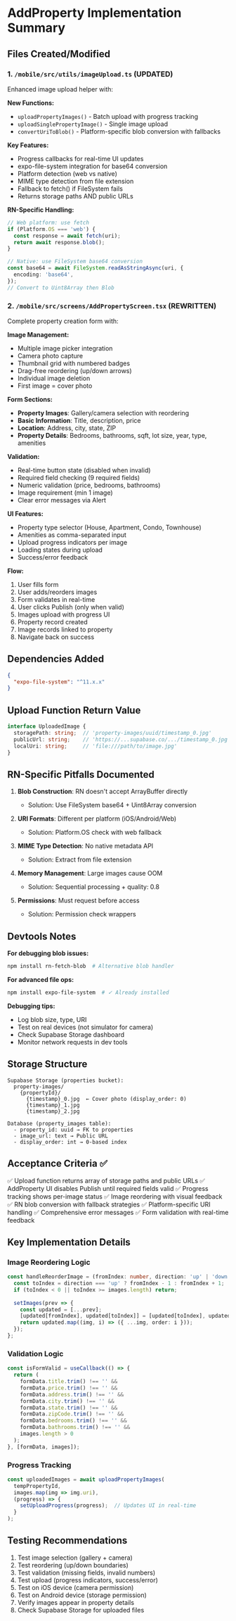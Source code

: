 # AddProperty Implementation Summary

## Files Created/Modified

### 1. `/mobile/src/utils/imageUpload.ts` (UPDATED)
Enhanced image upload helper with:

**New Functions:**
- `uploadPropertyImages()` - Batch upload with progress tracking
- `uploadSinglePropertyImage()` - Single image upload
- `convertUriToBlob()` - Platform-specific blob conversion with fallbacks

**Key Features:**
- Progress callbacks for real-time UI updates
- expo-file-system integration for base64 conversion
- Platform detection (web vs native)
- MIME type detection from file extension
- Fallback to fetch() if FileSystem fails
- Returns storage paths AND public URLs

**RN-Specific Handling:**
```typescript
// Web platform: use fetch
if (Platform.OS === 'web') {
  const response = await fetch(uri);
  return await response.blob();
}

// Native: use FileSystem base64 conversion
const base64 = await FileSystem.readAsStringAsync(uri, {
  encoding: 'base64',
});
// Convert to Uint8Array then Blob
```

### 2. `/mobile/src/screens/AddPropertyScreen.tsx` (REWRITTEN)
Complete property creation form with:

**Image Management:**
- Multiple image picker integration
- Camera photo capture
- Thumbnail grid with numbered badges
- Drag-free reordering (up/down arrows)
- Individual image deletion
- First image = cover photo

**Form Sections:**
- **Property Images**: Gallery/camera selection with reordering
- **Basic Information**: Title, description, price
- **Location**: Address, city, state, ZIP
- **Property Details**: Bedrooms, bathrooms, sqft, lot size, year, type, amenities

**Validation:**
- Real-time button state (disabled when invalid)
- Required field checking (9 required fields)
- Numeric validation (price, bedrooms, bathrooms)
- Image requirement (min 1 image)
- Clear error messages via Alert

**UI Features:**
- Property type selector (House, Apartment, Condo, Townhouse)
- Amenities as comma-separated input
- Upload progress indicators per image
- Loading states during upload
- Success/error feedback

**Flow:**
1. User fills form
2. User adds/reorders images
3. Form validates in real-time
4. User clicks Publish (only when valid)
5. Images upload with progress UI
6. Property record created
7. Image records linked to property
8. Navigate back on success

## Dependencies Added

```json
{
  "expo-file-system": "^11.x.x"
}
```

## Upload Function Return Value

```typescript
interface UploadedImage {
  storagePath: string;  // 'property-images/uuid/timestamp_0.jpg'
  publicUrl: string;    // 'https://...supabase.co/.../timestamp_0.jpg'
  localUri: string;     // 'file:///path/to/image.jpg'
}
```

## RN-Specific Pitfalls Documented

1. **Blob Construction**: RN doesn't accept ArrayBuffer directly
   - Solution: Use FileSystem base64 + Uint8Array conversion
   
2. **URI Formats**: Different per platform (iOS/Android/Web)
   - Solution: Platform.OS check with web fallback

3. **MIME Type Detection**: No native metadata API
   - Solution: Extract from file extension

4. **Memory Management**: Large images cause OOM
   - Solution: Sequential processing + quality: 0.8

5. **Permissions**: Must request before access
   - Solution: Permission check wrappers

## Devtools Notes

**For debugging blob issues:**
```bash
npm install rn-fetch-blob  # Alternative blob handler
```

**For advanced file ops:**
```bash
npm install expo-file-system  # ✓ Already installed
```

**Debugging tips:**
- Log blob size, type, URI
- Test on real devices (not simulator for camera)
- Check Supabase Storage dashboard
- Monitor network requests in dev tools

## Storage Structure

```
Supabase Storage (properties bucket):
  property-images/
    {propertyId}/
      {timestamp}_0.jpg  ← Cover photo (display_order: 0)
      {timestamp}_1.jpg
      {timestamp}_2.jpg

Database (property_images table):
  - property_id: uuid → FK to properties
  - image_url: text → Public URL
  - display_order: int → 0-based index
```

## Acceptance Criteria ✅

✅ Upload function returns array of storage paths and public URLs
✅ AddProperty UI disables Publish until required fields valid
✅ Progress tracking shows per-image status
✅ Image reordering with visual feedback
✅ RN blob conversion with fallback strategies
✅ Platform-specific URI handling
✅ Comprehensive error messages
✅ Form validation with real-time feedback

## Key Implementation Details

### Image Reordering Logic
```typescript
const handleReorderImage = (fromIndex: number, direction: 'up' | 'down') => {
  const toIndex = direction === 'up' ? fromIndex - 1 : fromIndex + 1;
  if (toIndex < 0 || toIndex >= images.length) return;
  
  setImages(prev => {
    const updated = [...prev];
    [updated[fromIndex], updated[toIndex]] = [updated[toIndex], updated[fromIndex]];
    return updated.map((img, i) => ({ ...img, order: i }));
  });
};
```

### Validation Logic
```typescript
const isFormValid = useCallback(() => {
  return (
    formData.title.trim() !== '' &&
    formData.price.trim() !== '' &&
    formData.address.trim() !== '' &&
    formData.city.trim() !== '' &&
    formData.state.trim() !== '' &&
    formData.zipCode.trim() !== '' &&
    formData.bedrooms.trim() !== '' &&
    formData.bathrooms.trim() !== '' &&
    images.length > 0
  );
}, [formData, images]);
```

### Progress Tracking
```typescript
const uploadedImages = await uploadPropertyImages(
  tempPropertyId,
  images.map(img => img.uri),
  (progress) => {
    setUploadProgress(progress);  // Updates UI in real-time
  }
);
```

## Testing Recommendations

1. Test image selection (gallery + camera)
2. Test reordering (up/down boundaries)
3. Test validation (missing fields, invalid numbers)
4. Test upload (progress indicators, success/error)
5. Test on iOS device (camera permission)
6. Test on Android device (storage permission)
7. Verify images appear in property details
8. Check Supabase Storage for uploaded files
